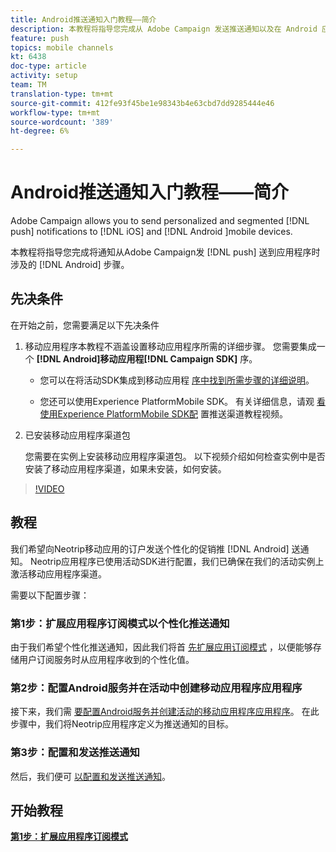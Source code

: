 ```yaml
---
title: Android推送通知入门教程——简介
description: 本教程将指导您完成从 Adobe Campaign 发送推送通知以及在 Android 应用程序中接收这些通知所涉及的步骤。
feature: push
topics: mobile channels
kt: 6438
doc-type: article
activity: setup
team: TM
translation-type: tm+mt
source-git-commit: 412fe93f45be1e98343b4e63cbd7dd9285444e46
workflow-type: tm+mt
source-wordcount: '389'
ht-degree: 6%

---
```



# Android推送通知入门教程——简介

Adobe Campaign allows you to send personalized and segmented [!DNL push] notifications to [!DNL iOS] and [!DNL Android ]mobile devices.

本教程将指导您完成将通知从Adobe Campaign发 [!DNL push] 送到应用程序时涉及的 [!DNL Android] 步骤。

## 先决条件

在开始之前，您需要满足以下先决条件

1) 移动应用程序本教程不涵盖设置移动应用程序所需的详细步骤。 您需要集成一个 **[!DNL Android]移动应用程[!DNL Campaign SDK]** 序。

   * 您可以在将活动SDK集成到移动应用程 [序中找到所需步骤的详细说明](https://experienceleague.adobe.com/docs/campaign-classic/using/sending-messages/sending-push-notifications/integrating-campaign-sdk-into-the-mobile-application.html)。

   * 您还可以使用Experience PlatformMobile SDK。 有关详细信息，请观 [看使用Experience PlatformMobile SDK配](https://experienceleague.adobe.com/docs/campaign-classic-learn/tutorials/sending-messages/push-channel/configure-push-using-aep-mobile-sdk.html) 置推送渠道教程视频。

2) 已安装移动应用程序渠道包

   您需要在实例上安装移动应用程序渠道包。 以下视频介绍如何检查实例中是否安装了移动应用程序渠道，如果未安装，如何安装。

>[!VIDEO](https://video.tv.adobe.com/v/326544?quality=12)

## 教程

我们希望向Neotrip移动应用的订户发送个性化的促销推 [!DNL Android] 送通知。 Neotrip应用程序已使用活动SDK进行配置，我们已确保在我们的活动实例上激活移动应用程序渠道。

需要以下配置步骤：

### 第1步：扩展应用程序订阅模式以个性化推送通知

由于我们希望个性化推送通知，因此我们将首 [先扩展应用订阅模式](/help/tutorial-getting-started-with-push-notifications-for-android/extending-the-app-subscription-schema.md) ，以便能够存储用户订阅服务时从应用程序收到的个性化值。

### 第2步：配置Android服务并在活动中创建移动应用程序应用程序

接下来，我们需 [要配置Android服务并创建活动的移动应用程序应用程序](/help/tutorial-getting-started-with-push-notifications-for-android/configuring-an-android-service-in-campaign.md)。 在此步骤中，我们将Neotrip应用程序定义为推送通知的目标。

### 第3步：配置和发送推送通知

然后，我们便可 [以配置和发送推送通知](/help/tutorial-getting-started-with-push-notifications-for-android/configuring-and-sending-push-notifications.md)。

## 开始教程

**[第1步：扩展应用程序订阅模式](/help/tutorial-getting-started-with-push-notifications-for-android/extending-the-app-subscription-schema.md)**
